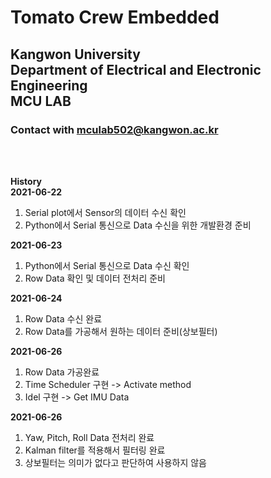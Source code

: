 # Tomato Crew Embedded 

## Kangwon University <br/> Department of Electrical and Electronic Engineering <br/> MCU LAB

### Contact with mculab502@kangwon.ac.kr
<br/>
<br/>

**History**<br/>
**2021-06-22**<br/>
1. Serial plot에서 Sensor의 데이터 수신 확인
2. Python에서 Serial 통신으로 Data 수신을 위한 개발환경 준비

**2021-06-23**<br/>
1. Python에서 Serial 통신으로 Data 수신 확인
2. Row Data 확인 및 데이터 전처리 준비

**2021-06-24**<br/>
1. Row Data 수신 완료
2. Row Data를 가공해서 원하는 데이터 준비(상보필터)

**2021-06-26**<br/>
1. Row Data 가공완료
2. Time Scheduler 구현
   -> Activate method
3. Idel 구현
   -> Get IMU Data
   
**2021-06-26**<br/>
1. Yaw, Pitch, Roll Data 전처리 완료
2. Kalman filter를 적용해서 필터링 완료
3. 상보필터는 의미가 없다고 판단하여 사용하지 않음
